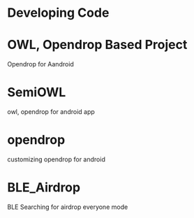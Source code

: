 # Developing Code

# OWL, Opendrop Based Project
Opendrop for Aandroid

# SemiOWL
owl, opendrop for android app

# opendrop
customizing opendrop for android 

# BLE_Airdrop
BLE Searching for airdrop everyone mode
